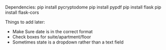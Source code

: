 Dependencies:
pip install pycryptodome
pip install pypdf
pip install flask
pip install flask-cors

Things to add later:

- Make Sure date is in the correct format
- Check boxes for suite/apartment/floor
- Sometimes state is a dropdown rather than a text field
